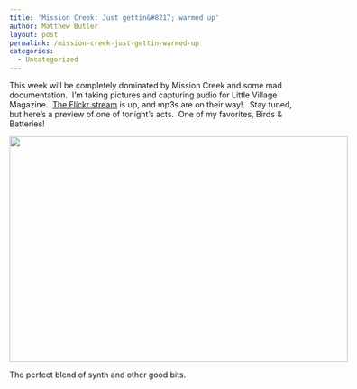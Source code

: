 ```yaml
---
title: 'Mission Creek: Just gettin&#8217; warmed up'
author: Matthew Butler
layout: post
permalink: /mission-creek-just-gettin-warmed-up
categories:
  - Uncategorized
---
```

This week will be completely dominated by Mission Creek and some mad documentation.  I&#8217;m taking pictures and capturing audio for Little Village Magazine.  [The Flickr stream][1] is up, and mp3s are on their way!.  Stay tuned, but here&#8217;s a preview of one of tonight&#8217;s acts.  One of my favorites, Birds & Batteries!

<div style="width: 610px" class="wp-caption alignnone">
  <img title="Birds & Batteries" src="http://www.mattbutler.net/images/birds-and-batteries.jpg" alt="" width="600" height="400" /><p class="wp-caption-text">
    The perfect blend of synth and other good bits.
  </p>
</div>

 [1]: http://www.flickr.com/photos/matthewbutler/
